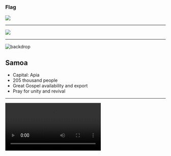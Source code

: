 ### Flag

![](https://upload.wikimedia.org/wikipedia/commons/3/31/Flag_of_Samoa.svg)

---

![](https://upload.wikimedia.org/wikipedia/commons/7/74/Samoa_on_the_globe_%28Polynesia_centered%29.svg)

---

![backdrop](https://res.cloudinary.com/kiekies/image/upload/v1692556287/prayer/annvzxhucd8jefn7sjmt.jpg)

## Samoa

- Capital: Apia
- 205 thousand people
- Great Gospel availability and export
- Pray for unity and revival

---

![](https://storage.cloud.google.com/prayer-videos/country/samoa.mp4)
